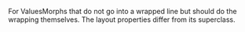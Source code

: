 For ValuesMorphs that do not go into a wrapped line but should do the wrapping themselves. The layout properties differ from its superclass.